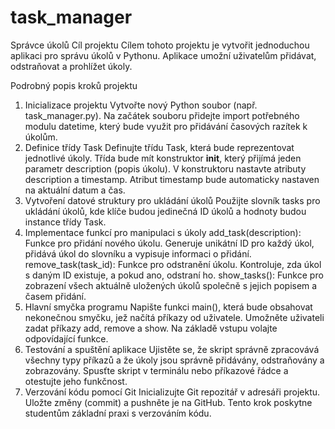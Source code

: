 # task_manager
Správce úkolů
Cíl projektu
Cílem tohoto projektu je vytvořit jednoduchou aplikaci pro správu úkolů v Pythonu. Aplikace umožní uživatelům přidávat, odstraňovat a prohlížet úkoly.

Podrobný popis kroků projektu
1. Inicializace projektu
Vytvořte nový Python soubor (např. task_manager.py).
Na začátek souboru přidejte import potřebného modulu datetime, který bude využit pro přidávání časových razítek k úkolům.
2. Definice třídy Task
Definujte třídu Task, která bude reprezentovat jednotlivé úkoly.
Třída bude mít konstruktor __init__, který přijímá jeden parametr description (popis úkolu).
V konstruktoru nastavte atributy description a timestamp. Atribut timestamp bude automaticky nastaven na aktuální datum a čas.
3. Vytvoření datové struktury pro ukládání úkolů
Použijte slovník tasks pro ukládání úkolů, kde klíče budou jedinečná ID úkolů a hodnoty budou instance třídy Task.
4. Implementace funkcí pro manipulaci s úkoly
add_task(description): Funkce pro přidání nového úkolu. Generuje unikátní ID pro každý úkol, přidává úkol do slovníku a vypisuje informaci o přidání.
remove_task(task_id): Funkce pro odstranění úkolu. Kontroluje, zda úkol s daným ID existuje, a pokud ano, odstraní ho.
show_tasks(): Funkce pro zobrazení všech aktuálně uložených úkolů společně s jejich popisem a časem přidání.
5. Hlavní smyčka programu
Napište funkci main(), která bude obsahovat nekonečnou smyčku, jež načítá příkazy od uživatele.
Umožněte uživateli zadat příkazy add, remove a show. Na základě vstupu volajte odpovídající funkce.
6. Testování a spuštění aplikace
Ujistěte se, že skript správně zpracovává všechny typy příkazů a že úkoly jsou správně přidávány, odstraňovány a zobrazovány.
Spusťte skript v terminálu nebo příkazové řádce a otestujte jeho funkčnost.
7. Verzování kódu pomocí Git
Inicializujte Git repozitář v adresáři projektu.
Uložte změny (commit) a pushněte je na GitHub. Tento krok poskytne studentům základní praxi s verzováním kódu.
